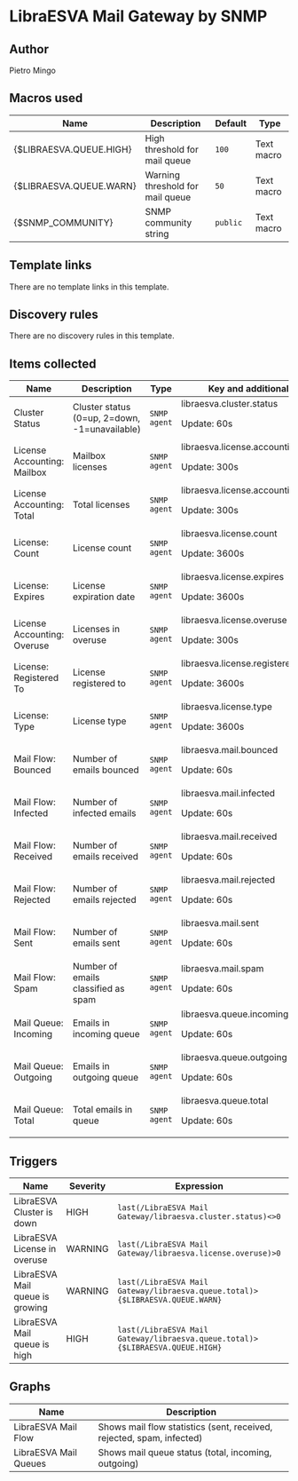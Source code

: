 # LibraESVA Mail Gateway by SNMP

## Author
Pietro Mingo

## Macros used
|Name|Description|Default|Type|
|----|-----------|-------|----|
|{$LIBRAESVA.QUEUE.HIGH}|High threshold for mail queue|`100`|Text macro|
|{$LIBRAESVA.QUEUE.WARN}|Warning threshold for mail queue|`50`|Text macro|
|{$SNMP_COMMUNITY}|SNMP community string|`public`|Text macro|

## Template links
There are no template links in this template.

## Discovery rules
There are no discovery rules in this template.

## Items collected
|Name|Description|Type|Key and additional info|
|----|-----------|----|----|
|Cluster Status|Cluster status (0=up, 2=down, -1=unavailable)|`SNMP agent`|libraesva.cluster.status<p>Update: 60s</p>|
|License Accounting: Mailbox|Mailbox licenses|`SNMP agent`|libraesva.license.accounting.mailbox<p>Update: 300s</p>|
|License Accounting: Total|Total licenses|`SNMP agent`|libraesva.license.accounting.total<p>Update: 300s</p>|
|License: Count|License count|`SNMP agent`|libraesva.license.count<p>Update: 3600s</p>|
|License: Expires|License expiration date|`SNMP agent`|libraesva.license.expires<p>Update: 3600s</p>|
|License Accounting: Overuse|Licenses in overuse|`SNMP agent`|libraesva.license.overuse<p>Update: 300s</p>|
|License: Registered To|License registered to|`SNMP agent`|libraesva.license.registered_to<p>Update: 3600s</p>|
|License: Type|License type|`SNMP agent`|libraesva.license.type<p>Update: 3600s</p>|
|Mail Flow: Bounced|Number of emails bounced|`SNMP agent`|libraesva.mail.bounced<p>Update: 60s</p>|
|Mail Flow: Infected|Number of infected emails|`SNMP agent`|libraesva.mail.infected<p>Update: 60s</p>|
|Mail Flow: Received|Number of emails received|`SNMP agent`|libraesva.mail.received<p>Update: 60s</p>|
|Mail Flow: Rejected|Number of emails rejected|`SNMP agent`|libraesva.mail.rejected<p>Update: 60s</p>|
|Mail Flow: Sent|Number of emails sent|`SNMP agent`|libraesva.mail.sent<p>Update: 60s</p>|
|Mail Flow: Spam|Number of emails classified as spam|`SNMP agent`|libraesva.mail.spam<p>Update: 60s</p>|
|Mail Queue: Incoming|Emails in incoming queue|`SNMP agent`|libraesva.queue.incoming<p>Update: 60s</p>|
|Mail Queue: Outgoing|Emails in outgoing queue|`SNMP agent`|libraesva.queue.outgoing<p>Update: 60s</p>|
|Mail Queue: Total|Total emails in queue|`SNMP agent`|libraesva.queue.total<p>Update: 60s</p>|

## Triggers
|Name|Severity|Expression|Description|
|----|--------|----------|-----------|
|LibraESVA Cluster is down|HIGH|`last(/LibraESVA Mail Gateway/libraesva.cluster.status)<>0`|LibraESVA cluster status is not up|
|LibraESVA License in overuse|WARNING|`last(/LibraESVA Mail Gateway/libraesva.license.overuse)>0`|LibraESVA license is in overuse state|
|LibraESVA Mail queue is growing|WARNING|`last(/LibraESVA Mail Gateway/libraesva.queue.total)>{$LIBRAESVA.QUEUE.WARN}`|Mail queue has more than {$LIBRAESVA.QUEUE.WARN} emails|
|LibraESVA Mail queue is high|HIGH|`last(/LibraESVA Mail Gateway/libraesva.queue.total)>{$LIBRAESVA.QUEUE.HIGH}`|Mail queue has more than {$LIBRAESVA.QUEUE.HIGH} emails|

## Graphs
|Name|Description|
|----|-----------|
|LibraESVA Mail Flow|Shows mail flow statistics (sent, received, rejected, spam, infected)|
|LibraESVA Mail Queues|Shows mail queue status (total, incoming, outgoing)|